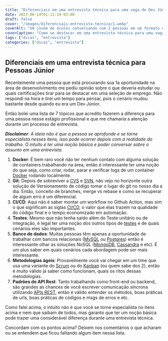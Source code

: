 ```yaml
---
title: "Diferenciais em uma entrevista técnica para uma vaga de Dev Júnior"
date: 2023-06-14T01:11:19-03:00
draft: false
cover: "/images/diferenciais-entrevista-tecnica/1.webp"
coverAlt: "Um jovem de óculos conversando com 2 pessoas em um formato de entrevista de emprego"
coverCaption: "Como se destacar em uma entrevista técnica para uma vaga de Dev Júnior?"
tags: ["dicas", "entrevista"]
categories: ["dicas", "entrevista"]
---
```


## Diferenciais em uma entrevista técnica para Pessoas Júnior


Recentemente uma pessoa que está procurando sua 1a oportunidade na área de desenvolvimento me pediu opinião sobre o que deveria estudar ou quais certificações tirar para se destacar em uma seleção de emprego. Não respondi na hora e tirei um tempo para pensar, pois o cenário mudou bastante desde quando eu era um Dev Júnior.

Então bolei uma lista de 7 tópicos que acredito fazerem a diferença para uma pessoa nesse estágio profissional e que me chamaria a atenção durante um processo de entrevista.

***Disclaimer***: *A ideia não é que a pessoa se aprofunde e se torne especialista nesses itens, isso pode ocorrer depois com a realidade do trabalho. O intuito é ter uma noção básica e poder conversar sobre o assunto em uma entrevista.*

1. **Docker**: É bem raro você não ter nenhum contato com alguma solução de containers trabalhando na área, então é interessante ter uma noção do que seja, como criar, rodar, parar e verificar logs de um container [Docker](https://www.docker.com/products/docker-desktop/) rodando localmente.
2. **Git**: Depois de sobreviver a [CVS](https://en.wikipedia.org/wiki/Concurrent_Versions_System) e [SVN](https://pt.wikipedia.org/wiki/Subversion), não vejo no horizonte outra solução de Versionamento de código tomar o lugar do git no nosso dia a dia. Então, conceito de branches, merge vs rebase e como se recuperar de algum erro é um diferencial.
3. **CI/CD**: Aqui não é saber montar um workflow no Github Action, mas sim o que significam as siglas [CI/CD](https://unity.com/pt/solutions/what-is-ci-cd), o valor que elas trazem na qualidade do código final e o tempo economizado em automação.
4. **Testes**: Mesmo que não tenha saído além do Teste unitário ou de integração, é legal ter uma noção dos outros tipos de [testes](https://www.atlassian.com/br/continuous-delivery/software-testing/types-of-software-testing) e de quais cenários eles são importantes.
5. **Banco de dados**: Muitas pessoas têm apenas a oportunidade de trabalhar com bancos relacionais ([MySQL](https://www.mysql.com/) ou [Postgres](https://www.postgresql.org/)) então é interessante olhar as soluções NoSQL ([MongoDB](https://www.mongodb.com/), [Cassandra](https://cassandra.apache.org/_/index.html) e etc). É um plus saber em quais cenários cada abordagem pode ser mais interessante.
6. **Metodologias ágeis**: Provavelmente você vai chegar em um time que usa uma variante do [Scrum](https://www.atlassian.com/br/agile/scrum) ou do [Kanban](https://www.totvs.com/blog/negocios/kanban/) (ou quem sabe dos 2), então é muito válido já saber como funcionam, quais os ritos dessas metodologias.
7. **Padrões de API Rest**: Tanto trabalhando como front-end ou backend, são grandes as chances de você escrever comunicação síncrona utilizando [APIs REST](https://www.redhat.com/pt-br/topics/api/what-is-a-rest-api), então é válido entender os métodos, boas práticas de urls, boas práticas de códigos e msgs de erros e etc.

Como falei acima, o intuito não é que você se torne especialista no itens acima e nem que saibam de todos, mas garanto que ter um noção básica pode trazer uma considerável diferença durante uma entrevista técnica.

Concordam com os pontos acima? Deixem nos comentários o que acharam ou se entendem que ficou faltando algum item nessa lista.
